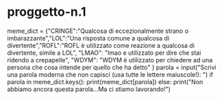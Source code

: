 # proggetto-n.1
meme_dict = {"CRINGE":"Qualcosa di eccezionalmente strano o imbarazzante","LOL":"Una risposta comune a qualcosa di divertente","ROFL":"ROFL è utilizzato come reazione a qualcosa di divertente, simile a LOL", "LMAO": "lmao e utilizzato per dire che stai ridendo a crepapelle", "WDYM": "WDYM è utilizzato per chiedere ad una persona che cosa intende per quello che ha detto" }
parola = input("Scrivi una parola moderna che non capisci (usa tutte le lettere maiuscole!): ")
if parola in meme_dict.keys():
  print(meme_dict[parola])
else:
  print("Non abbiamo ancora questa parola...Ma ci stiamo lavorando!")
